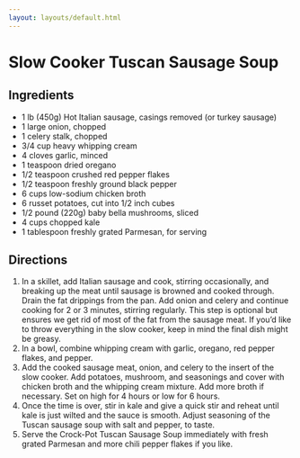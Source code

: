 ```yaml
---
layout: layouts/default.html
---
```


# Slow Cooker Tuscan Sausage Soup

## Ingredients 

* 1 lb (450g) Hot Italian sausage, casings removed (or turkey sausage)
* 1 large onion, chopped
* 1 celery stalk, chopped
* 3/4 cup heavy whipping cream
* 4 cloves garlic, minced
* 1 teaspoon dried oregano
* 1/2 teaspoon crushed red pepper flakes
* 1/2 teaspoon freshly ground black pepper
* 6 cups low-sodium chicken broth
* 6 russet potatoes, cut into 1/2 inch cubes
* 1/2 pound (220g) baby bella mushrooms, sliced
* 4 cups chopped kale
* 1 tablespoon freshly grated Parmesan, for serving

## Directions

1. In a skillet, add Italian sausage and cook, stirring occasionally, and breaking up the meat until sausage is browned and cooked through. Drain the fat drippings from the pan. Add onion and celery and continue cooking for 2 or 3 minutes, stirring regularly. This step is optional but ensures we get rid of most of the fat from the sausage meat. If you’d like to throw everything in the slow cooker, keep in mind the final dish might be greasy.
2. In a bowl, combine whipping cream with garlic, oregano, red pepper flakes, and pepper.
3. Add the cooked sausage meat, onion, and celery to the insert of the slow cooker. Add potatoes, mushroom, and seasonings and cover with chicken broth and the whipping cream mixture. Add more broth if necessary. Set on high for 4 hours or low for 6 hours.
4. Once the time is over, stir in kale and give a quick stir and reheat until kale is just wilted and the sauce is smooth. Adjust seasoning of the Tuscan sausage soup with salt and pepper, to taste.
5. Serve the Crock-Pot Tuscan Sausage Soup immediately with fresh grated Parmesan and more chili pepper flakes if you like.